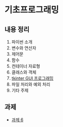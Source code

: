 # 기초프로그래밍

## 내용 정리

1. 파이썬 소개
2. 변수와 연산자
3. 제어문
4. 함수
5. 컨테이너 자료형
6. 클래스와 객체
7. [tkinter GUI 프로그래밍](./practice/7.md)
8. 파일 처리와 예외 처리
9. 기타 주제

## 과제

- [과제 6](./tasks/task6.py)